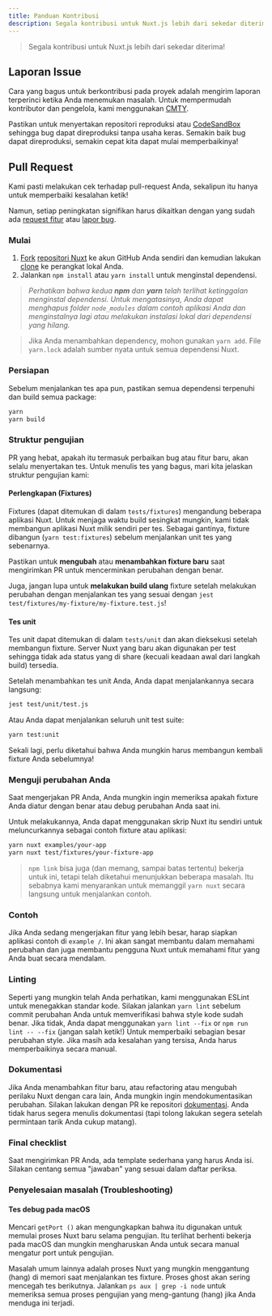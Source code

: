 ```yaml
---
title: Panduan Kontribusi
description: Segala kontribusi untuk Nuxt.js lebih dari sekedar diterima!
---
```


> Segala kontribusi untuk Nuxt.js lebih dari sekedar diterima!

## Laporan Issue

Cara yang bagus untuk berkontribusi pada proyek adalah mengirim laporan terperinci ketika Anda menemukan masalah.
Untuk mempermudah kontributor dan pengelola, kami menggunakan [CMTY](https://cmty.nuxtjs.org/).

Pastikan untuk menyertakan repositori reproduksi atau [CodeSandBox](https://template.nuxtjs.org/)
sehingga bug dapat direproduksi tanpa usaha keras. Semakin baik bug dapat direproduksi, semakin cepat kita dapat mulai memperbaikinya!

## Pull Request

Kami pasti melakukan cek terhadap pull-request Anda, sekalipun itu hanya untuk memperbaiki kesalahan ketik!

Namun, setiap peningkatan signifikan harus dikaitkan dengan yang sudah ada
[request fitur](https://feature.nuxtjs.org/)
atau [lapor bug](https://bug.nuxtjs.org/).

### Mulai

1. [Fork](https://help.github.com/articles/fork-a-repo/) [repositori Nuxt](https://github.com/nuxt/nuxt.js) ke akun GitHub Anda sendiri dan kemudian lakukan [clone](https://help.github.com/articles/cloning-a-repository/) ke perangkat lokal Anda.
2. Jalankan `npm install` atau `yarn install` untuk menginstal dependensi.

> _Perhatikan bahwa kedua **npm** dan **yarn** telah terlihat ketinggalan menginstal dependensi. Untuk mengatasinya, Anda dapat menghapus folder `node_modules` dalam contoh aplikasi Anda dan menginstalnya lagi atau melakukan instalasi lokal dari dependensi yang hilang._

> Jika Anda menambahkan dependency, mohon gunakan `yarn add`. File `yarn.lock` adalah sumber nyata untuk semua dependensi Nuxt.

### Persiapan
 Sebelum menjalankan tes apa pun, pastikan semua dependensi terpenuhi dan build semua package:
 ```sh
yarn
yarn build
```

### Struktur pengujian

PR yang hebat, apakah itu termasuk perbaikan bug atau fitur baru, akan selalu menyertakan tes.
Untuk menulis tes yang bagus, mari kita jelaskan struktur pengujian kami:

#### Perlengkapan (Fixtures)

Fixtures (dapat ditemukan di dalam `tests/fixtures`) mengandung beberapa aplikasi Nuxt. Untuk menjaga waktu build sesingkat mungkin,
kami tidak membangun aplikasi Nuxt milik sendiri per tes. Sebagai gantinya, fixture dibangun (`yarn test:fixtures`) sebelum menjalankan
unit tes yang sebenarnya.

Pastikan untuk **mengubah** atau **menambahkan fixture baru** saat mengirimkan PR untuk mencerminkan perubahan dengan benar.

Juga, jangan lupa untuk **melakukan build ulang** fixture setelah melakukan perubahan dengan menjalankan tes yang sesuai
dengan `jest test/fixtures/my-fixture/my-fixture.test.js`!

#### Tes unit

Tes unit dapat ditemukan di dalam `tests/unit` dan akan dieksekusi setelah membangun fixture. Server Nuxt yang baru akan digunakan
per test sehingga tidak ada status yang di share (kecuali keadaan awal dari langkah build) tersedia.

Setelah menambahkan tes unit Anda, Anda dapat menjalankannya secara langsung:

```sh
jest test/unit/test.js
```

Atau Anda dapat menjalankan seluruh unit test suite:

```sh
yarn test:unit
```

Sekali lagi, perlu diketahui bahwa Anda mungkin harus membangun kembali fixture Anda sebelumnya!

### Menguji perubahan Anda

Saat mengerjakan PR Anda, Anda mungkin ingin memeriksa apakah fixture Anda diatur dengan benar atau debug perubahan Anda saat ini.

Untuk melakukannya, Anda dapat menggunakan skrip Nuxt itu sendiri untuk meluncurkannya sebagai contoh fixture atau aplikasi:

```sh
yarn nuxt examples/your-app
yarn nuxt test/fixtures/your-fixture-app
```

> `npm link` bisa juga (dan memang, sampai batas tertentu) bekerja untuk ini, tetapi telah diketahui menunjukkan beberapa masalah. Itu sebabnya kami menyarankan untuk memanggil `yarn nuxt` secara langsung untuk menjalankan contoh.

### Contoh

Jika Anda sedang mengerjakan fitur yang lebih besar, harap siapkan aplikasi contoh di `example /`.
Ini akan sangat membantu dalam memahami perubahan dan juga membantu pengguna Nuxt untuk memahami fitur yang Anda buat secara mendalam.

### Linting

Seperti yang mungkin telah Anda perhatikan, kami menggunakan ESLint untuk menegakkan standar kode. Silakan jalankan `yarn lint` sebelum commit
perubahan Anda untuk memverifikasi bahwa style kode sudah benar. Jika tidak, Anda dapat menggunakan `yarn lint --fix` or `npm run lint -- --fix` (jangan salah ketik!) Untuk memperbaiki sebagian besar
perubahan style. Jika masih ada kesalahan yang tersisa, Anda harus memperbaikinya secara manual.

### Dokumentasi

Jika Anda menambahkan fitur baru, atau refactoring atau mengubah perilaku Nuxt dengan cara lain, Anda mungkin
ingin mendokumentasikan perubahan. Silakan lakukan dengan PR ke repositori [dokumentasi](https://github.com/nuxt/docs/pulls).
Anda tidak harus segera menulis dokumentasi (tapi tolong lakukan segera setelah permintaan tarik Anda cukup matang).

### Final checklist

Saat mengirimkan PR Anda, ada template sederhana yang harus Anda isi.
Silakan centang semua "jawaban" yang sesuai dalam daftar periksa.

### Penyelesaian masalah (Troubleshooting)

#### Tes debug pada macOS

Mencari `getPort ()` akan mengungkapkan bahwa itu digunakan untuk memulai proses Nuxt baru selama pengujian. Itu terlihat berhenti bekerja pada macOS dan mungkin mengharuskan Anda untuk secara manual mengatur port untuk pengujian.

Masalah umum lainnya adalah proses Nuxt yang mungkin menggantung (hang) di memori saat menjalankan tes fixture. Proses ghost akan sering mencegah tes berikutnya. Jalankan `ps aux | grep -i node` untuk memeriksa semua proses pengujian yang meng-gantung (hang) jika Anda menduga ini terjadi.
